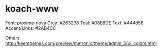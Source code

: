 # koach-www

<!-- Brand Elements
============================================= -->
Font: proxima-nova
Grey: #263238
Teal: #08E8DE
Text: #444d58
Accent/Links: #2AB4C0


Others: http://keenthemes.com/preview/metronic/theme/admin_3/ui_colors.html
